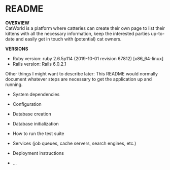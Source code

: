 # README

**OVERVIEW**
<br>
CatWorld is a platform where catteries can create their own page to list their kittens with all the necessary information, keep the interested parties up-to-date and easily get in touch with (potential) cat owners. 

**VERSIONS**
* Ruby version: ruby 2.6.5p114 (2019-10-01 revision 67812) [x86_64-linux]
* Rails version: Rails 6.0.2.1

Other things I might want to describe later:
This README would normally document whatever steps are necessary to get the
application up and running.

* System dependencies

* Configuration

* Database creation

* Database initialization

* How to run the test suite

* Services (job queues, cache servers, search engines, etc.)

* Deployment instructions

* ...
